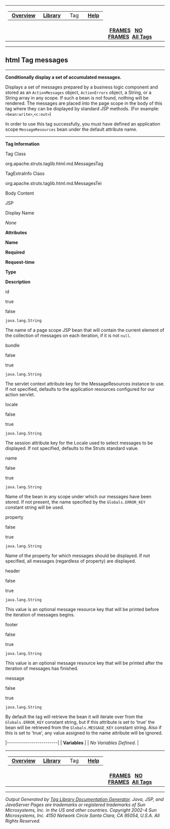 <span id="navbar_top"></span>

<table>
<colgroup>
<col width="50%" />
<col width="50%" />
</colgroup>
<tbody>
<tr class="odd">
<td align="left"><span id="navbar_top_firstrow"></span>
<table>
<tbody>
<tr class="odd">
<td align="left"> <a href="../overview-summary.html.md"><strong>Overview</strong></a> </td>
<td align="left"> <a href="tld-summary.html.md"><strong>Library</strong></a> </td>
<td align="left">  Tag  </td>
<td align="left"> <a href="../help-doc.html.md"><strong>Help</strong></a> </td>
</tr>
</tbody>
</table></td>
<td align="left"></td>
</tr>
<tr class="even">
<td align="left"></td>
<td align="left"> <a href="../index.html.md"><strong>FRAMES</strong></a>   <a href="messages.html"><strong>NO FRAMES</strong></a> 
<a href="../alltags-noframe.html.md"><strong>All Tags</strong></a></td>
</tr>
</tbody>
</table>

------------------------------------------------------------------------

html
 Tag messages
-------------

------------------------------------------------------------------------

**Conditionally display a set of accumulated messages.**

Displays a set of messages prepared by a business logic component and stored as an `ActionMessages` object, `ActionErrors` object, a String, or a String array in any scope. If such a bean is not found, nothing will be rendered. The messages are placed into the page scope in the body of this tag where they can be displayed by standard JSP methods. (For example: `<bean:write>`,`<c:out>`)

In order to use this tag successfully, you must have defined an application scope `MessageResources` bean under the default attribute name.

------------------------------------------------------------------------

**Tag Information**

Tag Class

org.apache.struts.taglib.html.md.MessagesTag

TagExtraInfo Class

org.apache.struts.taglib.html.md.MessagesTei

Body Content

JSP

Display Name

*None*

**Attributes**

**Name**

**Required**

**Request-time**

**Type**

**Description**

id

true

false

`java.lang.String`

The name of a page scope JSP bean that will contain the current element of the collection of messages on each iteration, if it is not `null`.

bundle

false

true

`java.lang.String`

The servlet context attribute key for the MessageResources instance to use. If not specified, defaults to the application resources configured for our action servlet.

locale

false

true

`java.lang.String`

The session attribute key for the Locale used to select messages to be displayed. If not specified, defaults to the Struts standard value.

name

false

true

`java.lang.String`

Name of the bean in any scope under which our messages have been stored. If not present, the name specified by the `Globals.ERROR_KEY` constant string will be used.

property

false

true

`java.lang.String`

Name of the property for which messages should be displayed. If not specified, all messages (regardless of property) are displayed.

header

false

true

`java.lang.String`

This value is an optional message resource key that will be printed before the iteration of messages begins.

footer

false

true

`java.lang.String`

This value is an optional message resource key that will be printed after the iteration of messages has finished.

message

false

true

`java.lang.String`

By default the tag will retrieve the bean it will iterate over from the `Globals.ERROR_KEY` constant string, but if this attribute is set to 'true' the bean will be retrieved from the `Globals.MESSAGE_KEY` constant string. Also if this is set to 'true', any value assigned to the name attribute will be ignored.

|-------------------------|
| **Variables**           |
| *No Variables Defined.* |

 <span id="navbar_bottom"></span>

<table>
<colgroup>
<col width="50%" />
<col width="50%" />
</colgroup>
<tbody>
<tr class="odd">
<td align="left"><span id="navbar_bottom_firstrow"></span>
<table>
<tbody>
<tr class="odd">
<td align="left"> <a href="../overview-summary.html.md"><strong>Overview</strong></a> </td>
<td align="left"> <a href="tld-summary.html.md"><strong>Library</strong></a> </td>
<td align="left">  Tag  </td>
<td align="left"> <a href="../help-doc.html.md"><strong>Help</strong></a> </td>
</tr>
</tbody>
</table></td>
<td align="left"></td>
</tr>
<tr class="even">
<td align="left"></td>
<td align="left"> <a href="../index.html.md"><strong>FRAMES</strong></a>   <a href="messages.html"><strong>NO FRAMES</strong></a> 
<a href="../alltags-noframe.html.md"><strong>All Tags</strong></a></td>
</tr>
</tbody>
</table>

------------------------------------------------------------------------

*Output Generated by [Tag Library Documentation Generator](http://taglibrarydoc.dev.java.net/). Java, JSP, and JavaServer Pages are trademarks or registered trademarks of Sun Microsystems, Inc. in the US and other countries. Copyright 2002-4 Sun Microsystems, Inc. 4150 Network Circle Santa Clara, CA 95054, U.S.A. All Rights Reserved.*
